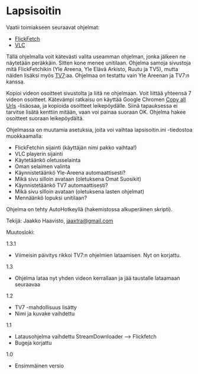 Lapsisoitin
===========

Vaatii toimiakseen seuraavat ohjelmat:
  * [FlickFetch](http://flickfetch.bplaced.net/)
  * [VLC](http://www.videolan.org/vlc/)

Tällä ohjelmalla voit kätevästi valita useamman ohjelman, jonka jälkeen ne näytetään peräkkäin. Sitten kone menee unitilaan. Ohjelma samoja sivustoja mitä FlickFetchikin (Yle Areena, Yle Elävä Arkisto, Ruutu ja TV5), mutta näiden lisäksi myös [TV7](http://www.tv7.fi/vod/):aa. Ohjelmaa on testattu vain Yle Areenan ja TV7:n kanssa.

Kopioi videon osoitteet sivustolta ja liitä ne ohjelmaan. Voit liittää yhteensä 7 videon osoitteet. Kätevämpi ratkaisu on käyttää Google Chromen [Copy all Urls](https://chrome.google.com/webstore/detail/copy-all-urls/djdmadneanknadilpjiknlnanaolmbfk) -lisäosaa, ja kopioida osoitteet leikepöydälle. Siinä tapauksessa ei tarvitse lisätä kenttiin mitään, vaan voi painaa suoraan OK. Ohjelma hakee osoitteet suoraan leikepöydältä.

Ohjelmassa on muutamia asetuksia, joita voi vaihtaa lapsisoitin.ini -tiedostoa muokkaamalla:
  * FlickFetchin sijainti (käyttäjän nimi pakko vaihtaa!)
  * VLC playerin sijainti
  * Käytetäänkö oletusselainta
  * Oman selaimen valinta
  * Käynnistetäänkö Yle-Areena automaattisesti?
  * Mikä sivu silloin avataan (oletuksena Omat Suosikit)
  * Käynnistetäänkö TV7 automaattisesti?
  * Mikä sivu silloin avataan (oletuksena lasten ohjelmat)
  * Mennäänkö lopuksi unitilaan?

Ohjelma on tehty AutoHotkeyllä (hakemistossa alkuperäinen skripti).

Tekijä:
Jaakko Haavisto,
jaaxtra@gmail.com

Muutosloki:

1.3.1
- Viimeisin päivitys rikkoi TV7:n ohjelmien lataamisen. Nyt on korjattu.

1.3
- Ohjelma lataa nyt yhden videon kerrallaan ja jää taustalle lataamaan seuraavaa

1.2 
- TV7 -mahdollisuus lisätty
- Nimi ja kuvake vaihdettu

1.1
- Latausohjelma vaihdettu StreamDownloader --> Flickfetch
- Bugeja korjattu

1.0
- Ensimmäinen versio
